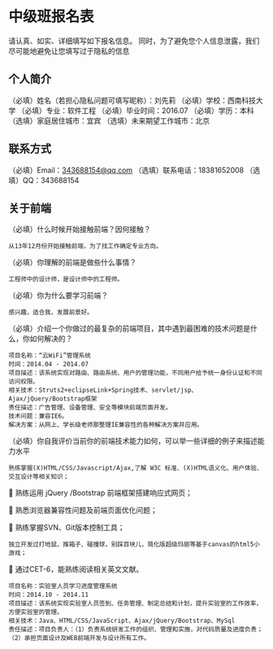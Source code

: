 ﻿# 中级班报名表

请认真、如实、详细填写如下报名信息。
同时，为了避免您个人信息泄露，我们尽可能地避免让您填写过于隐私的信息

## 个人简介

（必填）姓名（若担心隐私问题可填写昵称）：刘先莉
（必填）学校：西南科技大学
（必填）专业：软件工程
（必填）毕业时间：2016.07
（必填）学历：本科
（选填）家庭居住城市：宜宾
（选填）未来期望工作城市：北京

## 联系方式

（必填）Email：343688154@qq.com
（选填）联系电话：18381652008
（选填）QQ：343688154

## 关于前端

（必填）什么时候开始接触前端？因何接触？

	从13年12月份开始接触前端，为了找工作确定专业方向。

（必填）你理解的前端是做些什么事情？

	工程师中的设计师，是设计师中的工程师。

（必填）你为什么要学习前端？

	感兴趣，适合我，发展前景好。

（必填）介绍一个你做过的最复杂的前端项目，其中遇到最困难的技术问题是什么，你如何解决的？

	项目名称：“云WiFi”管理系统
	时间：2014.04 - 2014.07  
	项目描述：该系统实现对路由、路由系统、用户的管理功能，不同用户给予统一身份认证和不同访问权限。
	相关技术：Struts2+eclipseLink+Spring技术、servlet/jsp、Ajax/jQuery/Bootstrap框架
	责任描述：广告管理、设备管理、安全等模块前端页面开发。
	技术问题：兼容IE6。
	解决方案：从网上、学长级老师那整理IE兼容性的各种解决方案并应用。

（必填）你自我评价当前你的前端技术能力如何，可以举一些详细的例子来描述能力水平

	熟练掌握(X)HTML/CSS/Javascript/Ajax,了解 W3C 标准、(X)HTML语义化、用户体验、交互设计等相关知识；

	熟练运用 jQuery /Bootstrap 前端框架搭建响应式网页；

 	熟悉浏览器兼容性问题及前端页面优化问题；

 	熟练掌握SVN、Git版本控制工具；

	独立开发过打地鼠、推箱子、碰撞球，别踩百块儿，简化版超级玛丽等基于canvas的html5小游戏；

 	通过CET-6，能熟练阅读相关英文文献。

	项目名称：实验室人员学习进度管理系统
	时间：2014.10 - 2014.11					   		
	项目描述：该系统实现实验室人员签到、任务管理、制定总结和计划，提升实验室的工作效率，方便实验室的管理。
	相关技术：Java、HTML/CSS/JavaScript、Ajax/jQuery/Bootstrap、MySql
	责任描述：项目负责人：（1）负责系统研发工作的组织、管理和实施，对代码质量及进度负责；（2）承担页面设计及WEB前端开发与设计所有工作。